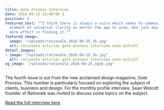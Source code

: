 ```yaml
---
title: Gute Process Interview
date: 2016-04-25 22:48:00 Z
position: 6
featured_text: "“I think there is always a voice which seeks to communicate with a
  element of universal clarity no matter the age or area. One just may need to spend
  more effort in finding it.”"
featured_image:
  image: "/uploads/rationale_2016-04-25_1b.jpg"
  alt: rationale articles gute process interview sean wolcott
detail_images:
- image: "/uploads/rationale_2016-04-25_1b.jpg"
  alt: rationale articles gute process interview sean wolcott
og_image: "/uploads/rationale_2016-04-25_og1b.jpg"
---
```


The fourth issue is out from the new acclaimed design magazine, Gute Process. This number is particularly focused on exploring the subject of clients, business and design. For the monthly profile interview, Sean Wolcott founder of Rationale was invited to discuss some topics on the subject.

[Read the full interview here](http://www.guteprocess.com/issues/04/sean-wolcott)